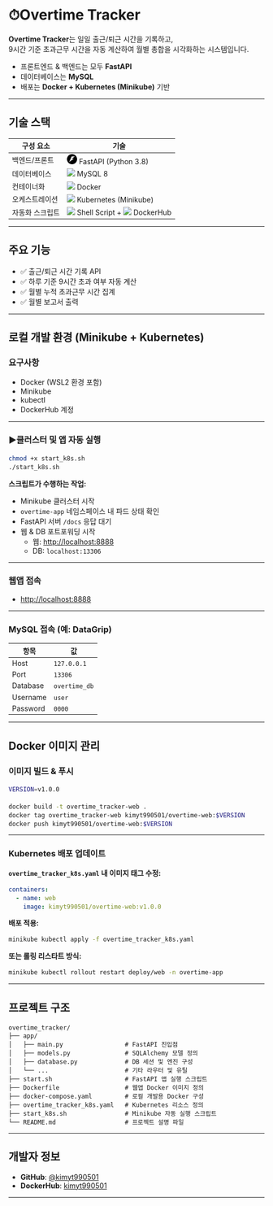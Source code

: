 # ⏱Overtime Tracker

**Overtime Tracker**는 일일 출근/퇴근 시간을 기록하고,  
9시간 기준 초과근무 시간을 자동 계산하여 월별 총합을 시각화하는 시스템입니다.

- 프론트엔드 & 백엔드는 모두 **FastAPI**
- 데이터베이스는 **MySQL**
- 배포는 **Docker + Kubernetes (Minikube)** 기반

---

## 기술 스택

| 구성 요소       | 기술 |
|----------------|-------|
| 백엔드/프론트   | <img src="https://raw.githubusercontent.com/simple-icons/simple-icons/develop/icons/fastapi.svg" height="20"> FastAPI (Python 3.8) |
| 데이터베이스    | <img src="https://img.icons8.com/color/48/000000/mysql-logo.png" height="20"> MySQL 8 |
| 컨테이너화      | <img src="https://img.icons8.com/color/48/000000/docker.png" height="20"> Docker |
| 오케스트레이션 | <img src="https://img.icons8.com/color/48/000000/kubernetes.png" height="20"> Kubernetes (Minikube) |
| 자동화 스크립트 | <img src="https://img.icons8.com/ios-filled/50/000000/console.png" height="20"> Shell Script + <img src="https://img.icons8.com/fluency/48/000000/docker.png" height="20"> DockerHub |

---

## 주요 기능

- ✅ 출근/퇴근 시간 기록 API
- ✅ 하루 기준 9시간 초과 여부 자동 계산
- ✅ 월별 누적 초과근무 시간 집계
- ✅ 월별 보고서 출력

---

## 로컬 개발 환경 (Minikube + Kubernetes)

### 요구사항

- Docker (WSL2 환경 포함)
- Minikube
- kubectl
- DockerHub 계정

---

### ▶클러스터 및 앱 자동 실행

```bash
chmod +x start_k8s.sh
./start_k8s.sh
```

**스크립트가 수행하는 작업:**

- Minikube 클러스터 시작  
- `overtime-app` 네임스페이스 내 파드 상태 확인  
- FastAPI 서버 `/docs` 응답 대기  
- 웹 & DB 포트포워딩 시작  
  - 웹: [http://localhost:8888](http://localhost:8888)  
  - DB: `localhost:13306`

---

### 웹앱 접속

- [http://localhost:8888](http://localhost:8888)

---

### MySQL 접속 (예: DataGrip)

| 항목      | 값              |
|-----------|-----------------|
| Host      | `127.0.0.1`     |
| Port      | `13306`         |
| Database  | `overtime_db`   |
| Username  | `user`          |
| Password  | `0000`          |

---

## Docker 이미지 관리

### 이미지 빌드 & 푸시

```bash
VERSION=v1.0.0

docker build -t overtime_tracker-web .
docker tag overtime_tracker-web kimyt990501/overtime-web:$VERSION
docker push kimyt990501/overtime-web:$VERSION
```

---

### Kubernetes 배포 업데이트

**`overtime_tracker_k8s.yaml` 내 이미지 태그 수정:**

```yaml
containers:
  - name: web
    image: kimyt990501/overtime-web:v1.0.0
```

**배포 적용:**

```bash
minikube kubectl apply -f overtime_tracker_k8s.yaml
```

**또는 롤링 리스타트 방식:**

```bash
minikube kubectl rollout restart deploy/web -n overtime-app
```

---

## 프로젝트 구조

```text
overtime_tracker/
├── app/
│   ├── main.py                 # FastAPI 진입점
│   ├── models.py               # SQLAlchemy 모델 정의
│   ├── database.py             # DB 세션 및 엔진 구성
│   └── ...                     # 기타 라우터 및 유틸
├── start.sh                    # FastAPI 앱 실행 스크립트
├── Dockerfile                  # 웹앱 Docker 이미지 정의
├── docker-compose.yaml         # 로컬 개발용 Docker 구성
├── overtime_tracker_k8s.yaml   # Kubernetes 리소스 정의
├── start_k8s.sh                # Minikube 자동 실행 스크립트
└── README.md                   # 프로젝트 설명 파일
```

---

## 개발자 정보

- **GitHub**: [@kimyt990501](https://github.com/kimyt990501)
- **DockerHub**: [kimyt990501](https://hub.docker.com/u/kimyt990501)

---